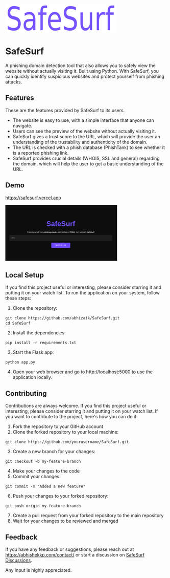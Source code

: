 
<img src="static/safesurf-normal.png"  width="350" height="88">


# SafeSurf

A phishing domain detection tool that also allows you to safely view the website without actually visiting it. Built using Python. With SafeSurf, you can quickly identify suspicious websites and protect yourself from phishing attacks.


## Features

These are the features provided by SafeSurf to its users.
- The website is easy to use, with a simple interface that anyone can navigate.
- Users can see the preview of the website without actually visiting it.
- SafeSurf gives a trust score to the URL, which will provide the user an understanding of the trustability and authenticity of the domain.
- The URL is checked with a phish database (PhishTank) to see whether it is a reported phishing link.
- SafeSurf provides crucial details (WHOIS, SSL and general) regarding the domain, which will help the user to get a basic understanding of the URL.

## Demo

https://safesurf.vercel.app

<img src="static/safesurf-screenshot.png"  width="350" height="175">
<br>

## Local Setup
If you find this project useful or interesting, please consider starring it and putting it on your watch list.
To run the application on your system, follow these steps:

1. Clone the repository: 

```shell
git clone https://github.com/abhizaik/SafeSurf.git
cd SafeSurf
```

2. Install the dependencies: 

```shell
pip install -r requirements.txt
```

3. Start the Flask app: 

```shell
python app.py
```

4. Open your web browser and go to http://localhost:5000 to use the application locally.

## Contributing

Contributions are always welcome. If you find this project useful or interesting, please consider starring it and putting it on your watch list. If you want to contribute to the project, here's how you can do it:

1. Fork the repository to your GitHub account
2. Clone the forked repository to your local machine: 

```shell
git clone https://github.com/yourusername/SafeSurf.git
```

3. Create a new branch for your changes:

```shell
git checkout -b my-feature-branch
```

4. Make your changes to the code
5. Commit your changes: 

```shell
git commit -m "Added a new feature"
```

6. Push your changes to your forked repository: 

```shell
git push origin my-feature-branch
```

7. Create a pull request from your forked repository to the main repository
8. Wait for your changes to be reviewed and merged
   

<!-- Before beginning to work on the feature, please [create an issue](https://github.com/abhizaik/SafeSurf/issues) and get assigned. -->

## Feedback

If you have any feedback or suggestions, please reach out at https://abhishekkp.com/contact/ or start a discussion on [SafeSurf Discussions](https://github.com/abhizaik/SafeSurf/discussions).

Any input is highly appreciated.


<!-- ## Authors

abhizaik- [@](https://www.github.com/abhizaik) -->





<!-- # URL Assessment Criteria

## Traffic Volume Ranking
Most authentic websites are usually have good traffic volumne. -->
<!-- 
A Research-Oriented Top Sites Ranking Hardened Against Manipulation. This list aggregates the top 1M ranks from the lists provided by Alexa, Umbrella, Majestic, and Farsight from 16 February 2023 to 17 March 2023 (30 days). 
May be later we can integrate tranco into code instead of using the CSV to always get the latest 1M list.
[tranco website](https://tranco-list.eu/)  
-->

<!-- ## Age of Domain
Using who is get the domain age. If domain is less than 2 years old might not be a very authentic website.

## URL Shortner 
Check whether the original URL is hidden using any URL shortening services. 

## HSTS Support
Check whether the domain has HTTPS, HSTS support. Authentic domains often have HSTS support.

## Presence of IP Address Instead of Domain
Phishing links may have IP address instead of domain names. All authentic domains have dedicated domain names.

## URL Redirects to Other Page
If the URL is redirected to any other page, attacker may be trying to hide the original phishing link.

## Too Long URL
If the URL length is greater than 75, it may be a phishing website and attacker may be trying to hide the sketchy part from the address bar.

## Depth of URL
If the the depth of URL (number of /) is more than usual, chances that the URL is a phishing link is high. Legit websites don't usually keep too many sub pages. -->

<!-- ## Presence of onmouseover, iframe, right-click disabling, forms, popups etc.
Except forms all these things are bit shady. So if a website is having any of these they might be trying to hide something or divert your attention.

presence of keywords like : login, password, card details, email etc. in website content and url)
subdomain with legit name / login or secure
presence of long string/ random characters in url
presence of unicode charector in domain to look like legit website
similarity to legitimate domain
domain reputation in public blacklists
domain registrars with loose policies
ip address reputation
ssl certificate validity (self signed / invalid check)
unusual extension (.tk,pw) TLD
non standard url
pop ups
presence of email address in url 
env : phishing-env
 -->
